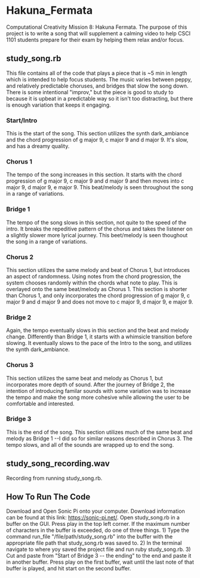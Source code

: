 # Hakuna_Fermata
Computational Creativity Mission 8: Hakuna Fermata. The purpose of this project is to write a song that will supplement a calming video to help CSCI 1101 students prepare for their exam by helping them relax and/or focus. 

## study_song.rb
This file contains all of the code that plays a piece that is ~5 min in length which is intended to help focus students. The music varies between peppy, and relatively predictable choruses, and bridges that slow the song down. There is some intentional "improv," but the piece is good to study to because it is upbeat in a predictable way so it isn't too distracting, but there is enough variation that keeps it engaging.

### Start/Intro
This is the start of the song. This section utilizes the synth dark_ambiance and the chord progression of g major 9, c major 9 and d major 9. It's slow, and has a dreamy quality.

### Chorus 1
The tempo of the song increases in this section. It starts with the chord progression of  g major 9, c major 9 and d major 9 and then moves into c major 9, d major 9, e major 9. This beat/melody is seen throughout the song in a range of variations. 

### Bridge 1
The tempo of the song slows in this section, not quite to the speed of the intro. It breaks the repeditive pattern of the chorus and takes the listener on a slightly slower more lyrical journey. This beet/melody is seen thoughout the song in a range of variations.

### Chorus 2
This section utilizes the same melody and beat of Chorus 1, but introduces an aspect of randomness. Using notes from the chord progression, the system chooses randomly within the chords what note to play. This is overlayed onto the same beat/melody as Chorus 1. This section is shorter than Chorus 1, and only incorporates the chord progression of g major 9, c major 9 and d major 9 and does not move to c major 9, d major 9, e major 9.

### Bridge 2
Again, the tempo eventually slows in this section and the beat and melody change. Differently than Bridge 1, it starts with a whimsicle transition before slowing. It eventually slows to the pace of the Intro to the song, and utilizes the synth dark_ambiance. 

### Chorus 3
This section utilizes the same beat and melody as Chorus 1, but incorporates more depth of sound. After the journey of Bridge 2, the intention of introducing familar sounds with some variation was to increase the tempo and make the song more cohesive while allowing the user to be comfortable and interested.

### Bridge 3
This is the end of the song. This section utilizes much of the same beat and melody as Bridge 1 --I did so for similar reasons described in Chorus 3. The tempo slows, and all of the sounds are wrapped up to end the song.

## study_song_recording.wav
Recording from running study_song.rb.

## How To Run The Code
Download and Open Sonic Pi onto your computer. Download information can be found at this link: https://sonic-pi.net/. Open study_song.rb in a buffer on the GUI. Press play in the top left corner. If the maximum number of characters in the buffer is exceeded, do one of three things. 1) Type the command run_file "/file/path/study_song.rb" into the buffer with the appropriate file path that study_song.rb was saved to. 2) In the terminal navigate to where yoy saved the project file and run ruby study_song.rb. 3) Cut and paste from "Start of Bridge 3 -- the ending" to the end and paste it in another buffer. Press play on the first buffer, wait until the last note of that buffer is played, and hit start on the second buffer.